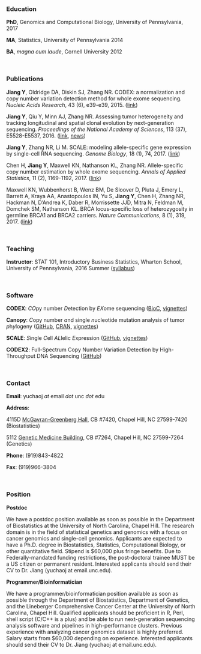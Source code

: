 ### Education

**PhD**, Genomics and Computational Biology, University of Pennsylvania, 2017

**MA**, Statistics, University of Pennsylvania 2014

**BA**, *magna cum laude*, Cornell University 2012

<br>

### Publications

**Jiang Y**, Oldridge DA, Diskin SJ, Zhang NR. CODEX: a normalization and copy number variation detection method for whole exome sequencing. *Nucleic Acids Research*, 43 (6), e39-e39, 2015. ([link](https://academic.oup.com/nar/article-lookup/doi/10.1093/nar/gku1363))

**Jiang Y**, Qiu Y, Minn AJ, Zhang NR. Assessing tumor heterogeneity and tracking longitudinal and spatial clonal evolution by next-generation sequencing. *Proceedings of the National Academy of Sciences*, 113 (37), E5528-E5537, 2016. ([link](http://www.pnas.org/content/113/37/E5528), [news](http://www.uphs.upenn.edu/news/News_Releases/2016/09/jiang/))

**Jiang Y**, Zhang NR, Li M. SCALE: modeling allele-specific gene expression by single-cell RNA sequencing. *Genome Biology*, 18 (1), 74, 2017. ([link](https://genomebiology.biomedcentral.com/articles/10.1186/s13059-017-1200-8))

Chen H, **Jiang Y**, Maxwell KN, Nathanson KL, Zhang NR. Allele-specific copy number estimation by whole exome sequencing. *Annals of Applied Statistics*, 11 (2), 1169-1192, 2017. ([link](http://projecteuclid.org/euclid.aoas/1500537739))

Maxwell KN, Wubbenhorst B, Wenz BM, De Sloover D, Pluta J, Emery L, Barrett A, Kraya AA, Anastopoulos IN, Yu S, **Jiang Y**, Chen H, Zhang NR, Hackman N, D’Andrea K, Daber R, Morrissette JJD, Mitra N, Feldman M, Domchek SM, Nathanson KL. BRCA locus-specific loss of heterozygosity in germline BRCA1 and BRCA2 carriers. *Nature Communications*, 8 (1), 319, 2017. ([link](https://www.nature.com/articles/s41467-017-00388-9))

<br>

### Teaching

**Instructor**: STAT 101, Introductory Business Statistics, Wharton School, University of Pennsylvania, 2016 Summer ([syllabus](https://www.dropbox.com/s/r14xwwclpdzysns/Syllabus-STAT-101-2016-Summer.pdf?dl=0))

<br>

### Software

**CODEX**: *CO*py number *D*etection by *EX*ome sequencing ([BioC](http://www.bioconductor.org/packages/release/bioc/html/CODEX.html), [vignettes](http://www.bioconductor.org/packages/release/bioc/vignettes/CODEX/inst/doc/CODEX_vignettes.pdf))

**Canopy**: *C*opy number *a*nd single *n*ucleotide mutation analysis *o*f tumor *p*h*y*logeny ([GitHub](https://github.com/yuchaojiang/Canopy), [CRAN](https://cran.r-project.org/web/packages/Canopy/index.html), [vignettes](https://cran.rstudio.com/web/packages/Canopy/vignettes/Canopy_vignettes.pdf))

**SCALE**: *S*ingle *C*ell *AL*lelic *E*xpression ([GitHub](https://github.com/yuchaojiang/SCALE), [vignettes](https://github.com/yuchaojiang/SCALE/blob/master/demo/SCALE_vignettes.pdf))

**CODEX2**: Full-Spectrum Copy Number Variation Detection by High-Throughput DNA Sequencing ([GitHub](https://github.com/yuchaojiang/CODEX2))

<br>

### Contact

**Email**: yuchaoj *at* email *dot* unc *dot* edu

**Address**:
  
  4115D [McGavran-Greenberg Hall](https://www.google.com/maps/place/Department+of+Biostatistics/@35.9061903,-79.0566287,17z/data=!4m13!1m7!3m6!1s0x89acc2e599b51fbd:0x5ccfa4e0f5264ef1!2sMcGavran-Greenberg+Hall,+Chapel+Hill,+NC+27516!3b1!8m2!3d35.9058418!4d-79.0545303!3m4!1s0x0:0x6abad7990ead6ae1!8m2!3d35.9061318!4d-79.0543583), CB #7420, Chapel Hill, NC 27599-7420 (Biostatistics)
  
  5112 [Genetic Medicine Building](https://www.google.com/maps/place/Department+of+Genetics/@35.9018309,-79.0549154,18.26z/data=!4m13!1m7!3m6!1s0x89acc2faae0c4f8b:0x69ea9dac5691824f!2sMarsico+Hall,+Chapel+Hill,+NC+27599!3b1!8m2!3d35.9025392!4d-79.0540141!3m4!1s0x0:0x2eb22192ccef1dbd!8m2!3d35.9011941!4d-79.0542741), CB #7264, Chapel Hill, NC 27599-7264 (Genetics)

**Phone**: (919)843-4822

**Fax**: (919)966-3804

<br>

### Position

**Postdoc**

We have a postdoc position available as soon as possible in the Department of Biostatistics at the University of North Carolina, Chapel Hill. The research domain is in the field of statistical genetics and genomics with a focus on cancer genomics and single-cell genomics. Applicants are expected to have a Ph.D. degree in Biostatistics, Statistics, Computational Biology, or other quantitative field. Stipend is $60,000 plus fringe benefits. Due to Federally-mandated funding restrictions, the post-doctoral trainee MUST be a US citizen or permanent resident. Interested applicants should send their CV to Dr. Jiang (yuchaoj at email.unc.edu).

**Programmer/Bioinformatician**

We have a programmer/bioinformatician position available as soon as possible through the Department of Biostatistics, Department of Genetics, and the Lineberger Comprehensive Cancer Center at the University of North Carolina, Chapel Hill. Qualified applicants should be proficient in R, Perl, shell script (C/C++ is a plus) and be able to run next-generation sequencing analysis software and pipelines in high-performance clusters. Previous experience with analyzing cancer genomics dataset is highly preferred. Salary starts from $60,000 depending on experience. Interested applicants should send their CV to Dr. Jiang (yuchaoj at email.unc.edu).

<br>

